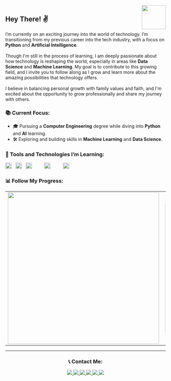 
<a href="https://arnaldorocha.github.io/portfolio/" alt="Portfolio" target="_blank">
  <img src="https://img.shields.io/badge/-Portfolio-009?style=flat-square&logo=Portfolio&logoColor=white&link" 
       width="75" 
       align="right" />
</a>

<h2 align="left">Hey There! ✌</h2>

<p>
   I’m currently on an exciting journey into the world of technology. I’m transitioning from my previous career into the tech industry, with a focus on <b>Python</b> and <b>Artificial Intelligence</b>. 
  <br><br>
  Though I'm still in the process of learning, I am deeply passionate about how technology is reshaping the world, especially in areas like <b>Data Science</b> and <b>Machine Learning</b>. My goal is to contribute to this growing field, and I invite you to follow along as I grow and learn more about the amazing possibilities that technology offers.
  <br>
  <br>
  I believe in balancing personal growth with family values and faith, and I'm excited about the opportunity to grow professionally and share my journey with others.
</p>

<h3 align="left">📚 Current Focus:</h3>
<ul>
  <li>🎓 Pursuing a <b>Computer Engineering</b> degree while diving into <b>Python</b> and <b>AI</b> learning.</li>
  <li>🛠️ Exploring and building skills in <b>Machine Learning</b> and <b>Data Science</b>.</li>
</ul>

<h3 align="left">🔧 Tools and Technologies I’m Learning:</h3>
<p align="left">
  <img src="https://raw.githubusercontent.com/dhanishgajjar/vscode-icons/master/png/default_dark.png" width="20" />
  &nbsp;
  <img src="https://git-scm.com/images/logos/downloads/Git-Icon-1788C.png" width="20" />
  &nbsp;
  <img src="https://www.freeiconspng.com/uploads/git-github-hub-icon-25.png" width="20" />
  &nbsp;
  <img src="https://logodownload.org/wp-content/uploads/2016/10/html5-logo-10.png" width="15" />
  &nbsp;
  <img src="https://brandslogos.com/wp-content/uploads/images/large/python-logo.png" width="20" />
  &nbsp;
  <img src="https://cdn.freelogovectors.net/wp-content/uploads/2020/11/javascript_logo-768x873.png" width="15" />
  &nbsp;
  <img src="https://cdn.iconscout.com/icon/free/png-512/c-programming-569564.png" width="20" />
</p>

<h3 align="left">📊 Follow My Progress:</h3>
<center>
  <table>
    <tr>
      <td>
        <img width="475px" align="left" 
             src="https://github-readme-stats.vercel.app/api?username=arnaldorocha&amp;show_icons=true&amp;title_color=fff&amp;icon_color=79ff97&amp;text_color=9f9f9f&amp;bg_color=151515" 
             style="max-width:100%;" />
      </td>
      <td>
        <img width="400px" align="left" 
             src="https://github-readme-stats.vercel.app/api/top-langs/?username=arnaldorocha&amp;hide=html,TSQL,CSS,SCSS&amp;layout=compact&amp;count_private=true&amp;langs_count=8&amp;show_icons=true&amp;title_color=fff&amp;icon_color=79ff97&amp;text_color=9f9f9f&amp;bg_color=151515" />
      </td>        
    </tr>   
  </table>
</center>

<hr>

<h3 align="center">📞 Contact Me:</h3>
<p align="center">
  <a href="http://api.whatsapp.com/send?1=pt_BR&phone=5542988297314" alt="WhatsApp" target="_blank">  
    <img src="https://img.shields.io/badge/-Whatsapp-4CA143?style=flat-square&labelColor=4CA143&logo=whatsapp&logoColor=white&link" />
  </a>
  <a href="mailto:arnaldorochafilho@gmail.com" alt="Gmail" target="_blank">
    <img src="https://img.shields.io/badge/-Gmail-c14438?style=flat-square&logo=Gmail&logoColor=white&link=mailto:arnaldorochafilho@gmail.com" />
  </a>
  <a href="https://www.linkedin.com/in/arnaldo-rocha-filho-52ba03163/" alt="LinkedIn" target="_blank">
    <img src="https://img.shields.io/badge/-LinkedIn-blue?style=flat-square&logo=Linkedin&logoColor=white&link" />
  </a>
  <a href="https://github.com/arnaldorocha" alt="GitHub" target="_blank">
    <img src="https://img.shields.io/badge/-Github-000?style=flat-square&logo=Github&logoColor=white&link" />
  </a>
  <a href="https://www.facebook.com/supernaldo/" alt="Facebook" target="_blank">
    <img src="https://img.shields.io/badge/-Facebook-006?style=flat-square&logo=Facebook&logoColor=white&link" />
  </a>
  <a href="https://www.instagram.com/arnaldorochafilho" alt="Instagram" target="_blank">
    <img src="https://img.shields.io/badge/-Instagram-993399?style=flat-square&logo=Instagram&logoColor=white&link" />
  </a>
</p>
